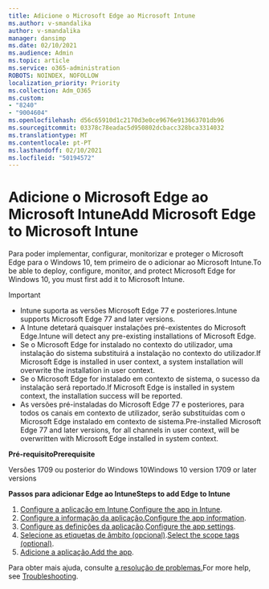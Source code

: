 ```yaml
---
title: Adicione o Microsoft Edge ao Microsoft Intune
ms.author: v-smandalika
author: v-smandalika
manager: dansimp
ms.date: 02/10/2021
ms.audience: Admin
ms.topic: article
ms.service: o365-administration
ROBOTS: NOINDEX, NOFOLLOW
localization_priority: Priority
ms.collection: Adm_O365
ms.custom:
- "8240"
- "9004604"
ms.openlocfilehash: d56c65910d1c2170d3e0ce9676e913663701db96
ms.sourcegitcommit: 03378c78eadac5d950802dcbacc328bca3314032
ms.translationtype: MT
ms.contentlocale: pt-PT
ms.lasthandoff: 02/10/2021
ms.locfileid: "50194572"
---
```

# <a name="add-microsoft-edge-to-microsoft-intune"></a><span data-ttu-id="4f851-102">Adicione o Microsoft Edge ao Microsoft Intune</span><span class="sxs-lookup"><span data-stu-id="4f851-102">Add Microsoft Edge to Microsoft Intune</span></span>

<span data-ttu-id="4f851-103">Para poder implementar, configurar, monitorizar e proteger o Microsoft Edge para o Windows 10, tem primeiro de o adicionar ao Microsoft Intune.</span><span class="sxs-lookup"><span data-stu-id="4f851-103">To be able to deploy, configure, monitor, and protect Microsoft Edge for Windows 10, you must first add it to Microsoft Intune.</span></span>

> [!IMPORTANT]
- <span data-ttu-id="4f851-104">Intune suporta as versões Microsoft Edge 77 e posteriores.</span><span class="sxs-lookup"><span data-stu-id="4f851-104">Intune supports Microsoft Edge 77 and later versions.</span></span>
- <span data-ttu-id="4f851-105">A Intune detetará quaisquer instalações pré-existentes do Microsoft Edge.</span><span class="sxs-lookup"><span data-stu-id="4f851-105">Intune will detect any pre-existing installations of Microsoft Edge.</span></span>
- <span data-ttu-id="4f851-106">Se o Microsoft Edge for instalado no contexto do utilizador, uma instalação do sistema substituirá a instalação no contexto do utilizador.</span><span class="sxs-lookup"><span data-stu-id="4f851-106">If Microsoft Edge is installed in user context, a system installation will overwrite the installation in user context.</span></span>
- <span data-ttu-id="4f851-107">Se o Microsoft Edge for instalado em contexto de sistema, o sucesso da instalação será reportado.</span><span class="sxs-lookup"><span data-stu-id="4f851-107">If Microsoft Edge is installed in system context, the installation success will be reported.</span></span>
- <span data-ttu-id="4f851-108">As versões pré-instaladas do Microsoft Edge 77 e posteriores, para todos os canais em contexto de utilizador, serão substituídas com o Microsoft Edge instalado em contexto de sistema.</span><span class="sxs-lookup"><span data-stu-id="4f851-108">Pre-installed Microsoft Edge 77 and later versions, for all channels in user context, will be overwritten with Microsoft Edge installed in system context.</span></span>

<span data-ttu-id="4f851-109">**Pré-requisito**</span><span class="sxs-lookup"><span data-stu-id="4f851-109">**Prerequisite**</span></span>

<span data-ttu-id="4f851-110">Versões 1709 ou posterior do Windows 10</span><span class="sxs-lookup"><span data-stu-id="4f851-110">Windows 10 version 1709 or later versions</span></span>

<span data-ttu-id="4f851-111">**Passos para adicionar Edge ao Intune**</span><span class="sxs-lookup"><span data-stu-id="4f851-111">**Steps to add Edge to Intune**</span></span>

1. <span data-ttu-id="4f851-112">[Configure a aplicação em Intune](https://docs.microsoft.com/mem/intune/apps/apps-windows-edge).</span><span class="sxs-lookup"><span data-stu-id="4f851-112">[Configure the app in Intune](https://docs.microsoft.com/mem/intune/apps/apps-windows-edge).</span></span>
2. <span data-ttu-id="4f851-113">[Configure a informação da aplicação.](https://docs.microsoft.com/mem/intune/apps/apps-windows-edge)</span><span class="sxs-lookup"><span data-stu-id="4f851-113">[Configure the app information](https://docs.microsoft.com/mem/intune/apps/apps-windows-edge).</span></span>
3. <span data-ttu-id="4f851-114">[Configure as definições da aplicação](https://docs.microsoft.com/mem/intune/apps/apps-windows-edge).</span><span class="sxs-lookup"><span data-stu-id="4f851-114">[Configure the app settings](https://docs.microsoft.com/mem/intune/apps/apps-windows-edge).</span></span>
4. <span data-ttu-id="4f851-115">[Selecione as etiquetas de âmbito (opcional)](https://docs.microsoft.com/mem/intune/apps/apps-windows-edge).</span><span class="sxs-lookup"><span data-stu-id="4f851-115">[Select the scope tags (optional)](https://docs.microsoft.com/mem/intune/apps/apps-windows-edge).</span></span>
5. <span data-ttu-id="4f851-116">[Adicione a aplicação.](https://docs.microsoft.com/mem/intune/apps/apps-windows-edge)</span><span class="sxs-lookup"><span data-stu-id="4f851-116">[Add the app](https://docs.microsoft.com/mem/intune/apps/apps-windows-edge).</span></span>

<span data-ttu-id="4f851-117">Para obter mais ajuda, consulte [a resolução de problemas.](https://docs.microsoft.com/mem/intune/apps/apps-windows-edge)</span><span class="sxs-lookup"><span data-stu-id="4f851-117">For more help, see [Troubleshooting](https://docs.microsoft.com/mem/intune/apps/apps-windows-edge).</span></span>




